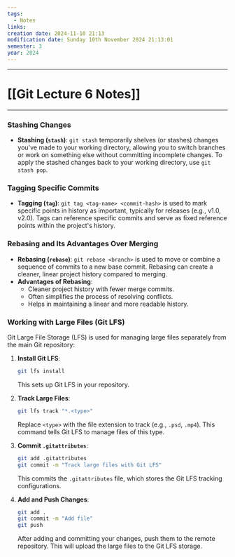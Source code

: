 ```yaml
---
tags:
  - Notes
links: 
creation date: 2024-11-10 21:13
modification date: Sunday 10th November 2024 21:13:01
semester: 3
year: 2024
---
```



---
# [[Git Lecture 6 Notes]]

---


### Stashing Changes
- **Stashing (`stash`)**:
  `git stash` temporarily shelves (or stashes) changes you've made to your working directory, allowing you to switch branches or work on something else without committing incomplete changes. To apply the stashed changes back to your working directory, use `git stash pop`.

### Tagging Specific Commits
- **Tagging (`tag`)**:
  `git tag <tag-name> <commit-hash>` is used to mark specific points in history as important, typically for releases (e.g., v1.0, v2.0). Tags can reference specific commits and serve as fixed reference points within the project's history.

### Rebasing and Its Advantages Over Merging
- **Rebasing (`rebase`)**:
  `git rebase <branch>` is used to move or combine a sequence of commits to a new base commit. Rebasing can create a cleaner, linear project history compared to merging.
- **Advantages of Rebasing**:
	- Cleaner project history with fewer merge commits.
	- Often simplifies the process of resolving conflicts.
	- Helps in maintaining a linear and more readable history.

### Working with Large Files (Git LFS)
Git Large File Storage (LFS) is used for managing large files separately from the main Git repository:

1. **Install Git LFS**:
   ```bash
   git lfs install
   ```
   This sets up Git LFS in your repository.

2. **Track Large Files**:
   ```bash
   git lfs track "*.<type>"
   ```
   Replace `<type>` with the file extension to track (e.g., `.psd`, `.mp4`). This command tells Git LFS to manage files of this type.

3. **Commit `.gitattributes`**:
   ```bash
   git add .gitattributes
   git commit -m "Track large files with Git LFS"
   ```
   This commits the `.gitattributes` file, which stores the Git LFS tracking configurations.

4. **Add and Push Changes**:
   ```bash
   git add .
   git commit -m "Add file"
   git push
   ```
   After adding and committing your changes, push them to the remote repository. This will upload the large files to the Git LFS storage.
